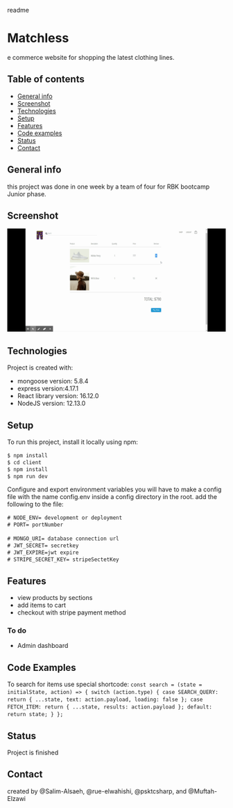 readme
# Matchless
e commerce website for shopping the latest clothing lines.
## Table of contents
* [General info](#general-info)
* [Screenshot](#screenshot)
* [Technologies](#technologies)
* [Setup](#setup)
* [Features](#features)
* [Code examples](#code-examples)
* [Status](#status)
* [Contact](#contact)
## General info
this project was done in one week by a team of four for RBK bootcamp Junior phase.
## Screenshot
![website](./Matchless.gif)
## Technologies
Project is created with:
* mongoose version: 5.8.4
* express version:4.17.1
* React library version: 16.12.0
* NodeJS version: 12.13.0
## Setup
To run this project, install it locally using npm:

```
$ npm install
$ cd client
$ npm install
$ npm run dev
```
Configure and export environment variables
you will have to make a config file with the name config.env inside a config directory in the root.
add the following to the file:
```
# NODE_ENV= development or deployment
# PORT= portNumber

# MONGO_URI= database connection url
# JWT_SECRET= secretkey
# JWT_EXPIRE=jwt expire 
# STRIPE_SECRET_KEY= stripeSectetKey

```
## Features 
* view products by sections
* add items to cart
* checkout with stripe payment method
### To do 
* Admin dashboard 
## Code Examples
To search for items use special shortcode: `const search = (state = initialState, action) => {
  switch (action.type) {
    case SEARCH_QUERY:
      return {
        ...state,
        text: action.payload,
        loading: false
      };
    case FETCH_ITEM:
      return {
        ...state,
        results: action.payload
      };
    default:
      return state;
  }
};`

## Status
Project is finished

## Contact
created by @Salim-Alsaeh, @rue-elwahishi, @psktcsharp, and @Muftah-Elzawi

